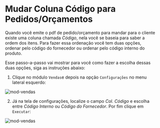 # Mudar Coluna Código para Pedidos/Orçamentos

Quando você emite o pdf de pedido/orçamento para mandar para o cliente existe uma coluna chamada *Código*, nela você se baseia 
para saber a ordem dos itens.
Para fazer essa ordenação você tem duas opções, ordenar pelo código do fornecedor ou ordenar pelo código interno do produto.

Esse passo-a-passo vai mostrar para você como fazer a escolha dessas duas opções, siga as instruções abaixo:

1. Clique no módulo ```Vendas```e depois na opção ```Configurações``` no menu lateral esquerdo:

![mod-vendas](https://raw.githubusercontent.com/netforcews/docs-erp/master/vendas/imgs/vendas-configuracoes.png)

2. Já na tela de configurações, localize o campo *Col. Código* e escolha entre *Código Interno* ou *Código do Fornecedor*. Por fim
clique em ```Executar```:

![mod-vendas](https://raw.githubusercontent.com/netforcews/docs-erp/master/vendas/imgs/coluna-executar.png)
